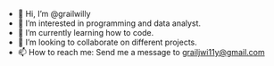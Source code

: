 - 👋 Hi, I’m @grailwilly
- 👀 I’m interested in programming and data analyst.
- 🌱 I’m currently learning how to code.
- 💞️ I’m looking to collaborate on different projects.
- 📫 How to reach me: Send me a message to grailjwi11y@gmail.com

<!---
joiwilliweb/joiwilliweb is a ✨ special ✨ repository because its `README.md` (this file) appears on your GitHub profile.
You can click the Preview link to take a look at your changes.
--->
